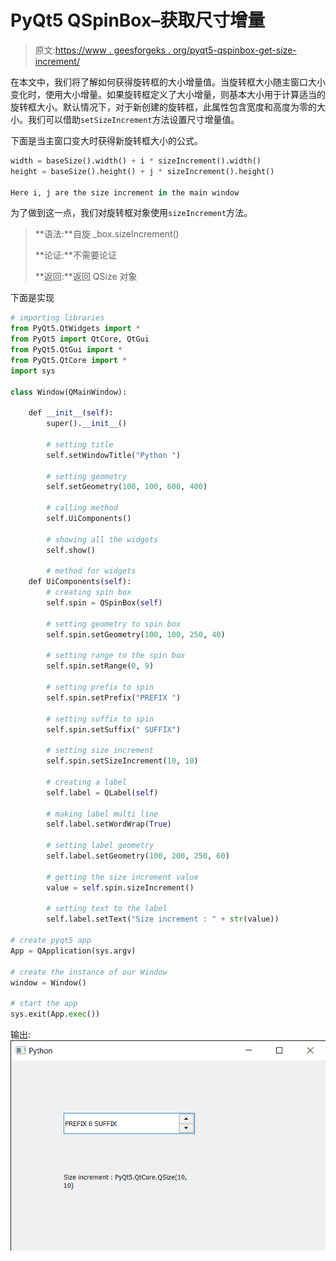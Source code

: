 # PyQt5 QSpinBox–获取尺寸增量

> 原文:[https://www . geesforgeks . org/pyqt5-qspinbox-get-size-increment/](https://www.geeksforgeeks.org/pyqt5-qspinbox-getting-the-size-increment/)

在本文中，我们将了解如何获得旋转框的大小增量值。当旋转框大小随主窗口大小变化时，使用大小增量。如果旋转框定义了大小增量，则基本大小用于计算适当的旋转框大小。默认情况下，对于新创建的旋转框，此属性包含宽度和高度为零的大小。我们可以借助`setSizeIncrement`方法设置尺寸增量值。

下面是当主窗口变大时获得新旋转框大小的公式。

```py
width = baseSize().width() + i * sizeIncrement().width()
height = baseSize().height() + j * sizeIncrement().height()

Here i, j are the size increment in the main window

```

为了做到这一点，我们对旋转框对象使用`sizeIncrement`方法。

> **语法:**自旋 _box.sizeIncrement()
> 
> **论证:**不需要论证
> 
> **返回:**返回 QSize 对象

下面是实现

```py
# importing libraries
from PyQt5.QtWidgets import * 
from PyQt5 import QtCore, QtGui
from PyQt5.QtGui import * 
from PyQt5.QtCore import * 
import sys

class Window(QMainWindow):

    def __init__(self):
        super().__init__()

        # setting title
        self.setWindowTitle("Python ")

        # setting geometry
        self.setGeometry(100, 100, 600, 400)

        # calling method
        self.UiComponents()

        # showing all the widgets
        self.show()

        # method for widgets
    def UiComponents(self):
        # creating spin box
        self.spin = QSpinBox(self)

        # setting geometry to spin box
        self.spin.setGeometry(100, 100, 250, 40)

        # setting range to the spin box
        self.spin.setRange(0, 9)

        # setting prefix to spin
        self.spin.setPrefix("PREFIX ")

        # setting suffix to spin
        self.spin.setSuffix(" SUFFIX")

        # setting size increment
        self.spin.setSizeIncrement(10, 10)

        # creating a label
        self.label = QLabel(self)

        # making label multi line
        self.label.setWordWrap(True)

        # setting label geometry
        self.label.setGeometry(100, 200, 250, 60)

        # getting the size increment value
        value = self.spin.sizeIncrement()

        # setting text to the label
        self.label.setText("Size increment : " + str(value))

# create pyqt5 app
App = QApplication(sys.argv)

# create the instance of our Window
window = Window()

# start the app
sys.exit(App.exec())
```

输出:
![](img/62776d3d16b5b44af3002d38d681cb29.png)